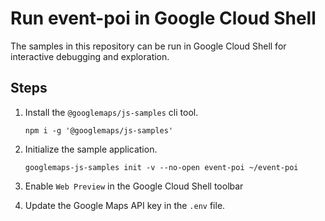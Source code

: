 # Run event-poi in Google Cloud Shell

The samples in this repository can be run in Google Cloud Shell for interactive debugging and exploration.

## Steps

1. Install the `@googlemaps/js-samples` cli tool.

    ```
    npm i -g '@googlemaps/js-samples'
    ```
1. Initialize the sample application. 
    ```
    googlemaps-js-samples init -v --no-open event-poi ~/event-poi
    ```
1. Enable `Web Preview` in the Google Cloud Shell toolbar
1. Update the Google Maps API key in the `.env` file.
